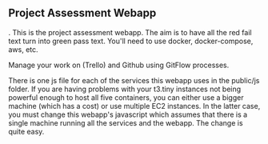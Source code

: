 ## Project Assessment Webapp
.
This is the project assessment webapp. The aim is to have all the
red fail text turn into green pass text. You'll need to use docker, docker-compose, aws, etc.

Manage your work on (Trello) and Github using GitFlow processes.

There is one js file for each of the services this webapp uses in the public/js folder. If you are having
problems with your t3.tiny instances not being powerful enough to host all five containers, you can
either use a bigger machine (which has a cost) or use multiple EC2 instances. In the latter case,
you must change this webapp's javascript which assumes that there is a single machine running all the
services and the webapp. The change is quite easy. 
